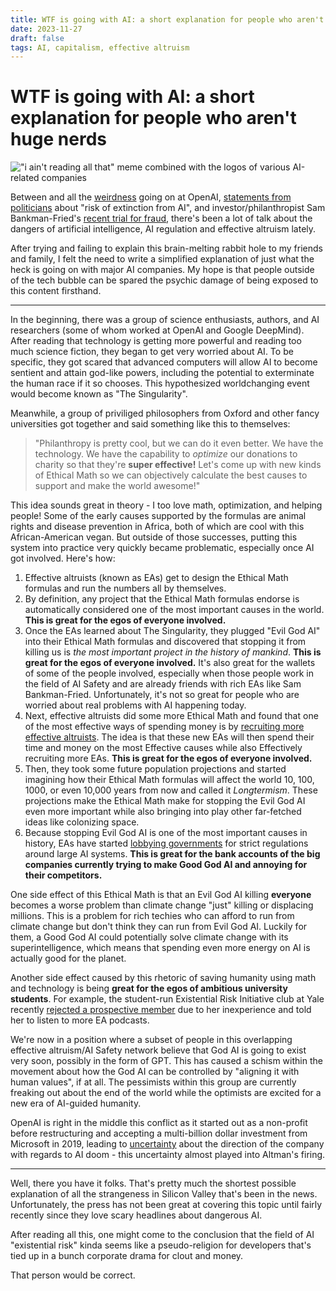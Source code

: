 ```yaml
---
title: WTF is going with AI: a short explanation for people who aren't huge nerds
date: 2023-11-27
draft: false
tags: AI, capitalism, effective altruism
---
```

# WTF is going with AI: a short explanation for people who aren't huge nerds

!["i ain't reading all that" meme combined with the logos of various AI-related companies](images/ai-tldr/ai-tldr.jpg)

Between and all the [weirdness](https://www.reuters.com/technology/sam-altman-return-openai-ceo-2023-11-22/) going on at OpenAI, [statements from politicians](https://www.gov.uk/government/speeches/prime-ministers-speech-on-ai-26-october-2023) about "risk of extinction from AI", and investor/philanthropist Sam Bankman-Fried's [recent trial for fraud](https://www.wired.com/story/sbf-trial-sam-bankman-fried-ftx-testimony/), there's been a lot of talk about the dangers of artificial intelligence, AI regulation and effective altruism lately. 

After trying and failing to explain this brain-melting rabbit hole to my friends and family, I felt the need to write a simplified explanation of just what the heck is going on with major AI companies. My hope is that people outside of the tech bubble can be spared the psychic damage of being exposed to this content firsthand.

---

In the beginning, there was a group of science enthusiasts, authors, and AI researchers (some of whom worked at OpenAI and Google DeepMind). After reading that technology is getting more powerful and reading too much science fiction, they began to get very worried about AI. To be specific, they got scared that advanced computers will allow AI to become sentient and attain god-like powers, including the potential to exterminate the human race if it so chooses. This hypothesized worldchanging event would become known as "The Singularity".

Meanwhile, a group of priviliged philosophers from Oxford and other fancy universities got together and said something like this to themselves:

> "Philanthropy is pretty cool, but we can do it even better. We have the technology. We have the capability to _optimize_ our donations to charity so that they're **super effective!** Let's come up with new kinds of Ethical Math so we can objectively calculate the best causes to support and make the world awesome!" 

This idea sounds great in theory - I too love math, optimization, and helping people! Some of the early causes supported by the formulas are animal rights and disease prevention in Africa, both of which are cool with this African-American vegan. But outside of those successes, putting this system into practice very quickly became problematic, especially once AI got involved. Here's how:

1. Effective altruists (known as EAs) get to design the Ethical Math formulas and run the numbers all by themselves.
2. By definition, any project that the Ethical Math formulas endorse is automatically considered one of the most important causes in the world. **This is great for the egos of everyone involved.**
3. Once the EAs learned about The Singularity, they plugged "Evil God AI" into their Ethical Math formulas and discovered that stopping it from killing us is _the most important project in the history of mankind_. **This is great for the egos of everyone involved.** It's also great for the wallets of some of the people involved, especially when those people work in the field of AI Safety and are already friends with rich EAs like Sam Bankman-Fried. Unfortunately, it's not so great for people who are worried about real problems with AI happening today.
4. Next, effective altruists did some more Ethical Math and found that one of the most effective ways of spending money is by [recruiting more effective altruists](https://www.openphilanthropy.org/focus/ea-global-health-and-wellbeing/). The idea is that these new EAs will then spend their time and money on the most Effective causes while also Effectively recruiting more EAs. **This is great for the egos of everyone involved.**
5. Then, they took some future population projections and started imagining how their Ethical Math formulas will affect the world 10, 100, 1000, or even 10,000 years from now  and called it _Longtermism_. These projections make the Ethical Math make for stopping the Evil God AI even more important while also bringing into play other far-fetched ideas like colonizing space.
6. Because stopping Evil God AI is one of the most important causes in history, EAs have started [lobbying governments](https://www.politico.com/news/2023/10/13/open-philanthropy-funding-ai-policy-00121362) for strict regulations around large AI systems. **This is great for the bank accounts of the big companies currently trying to make Good God AI and annoying for their competitors.**

One side effect of this Ethical Math is that an Evil God AI killing **everyone** becomes a worse problem than climate change "just" killing or displacing millions. This is a problem for rich techies who can afford to run from climate change but don't think they can run from Evil God AI. Luckily for them, a Good God AI could potentially solve climate change with its superintelligence, which means that spending even more energy on AI is actually good for the planet. 

Another side effect caused by this rhetoric of saving humanity using math and technology is being **great for the egos of ambitious university students**. For example, the student-run Existential Risk Initiative club at Yale recently [rejected a prospective member](https://www.theatlantic.com/ideas/archive/2023/09/yale-college-undergrad-clubs-competitive/675219/) due to her inexperience and told her to listen to more EA podcasts.

We're now in a position where a subset of people in this overlapping effective altruism/AI Safety network believe that God AI is going to exist very soon, possibly in the form of GPT. This has caused a schism within the movement about how the God AI can be controlled by "aligning it with human values", if at all. The pessimists within this group are currently freaking out about the end of the world while the optimists are excited for a new era of AI-guided humanity.

OpenAI is right in the middle this conflict as it started out as a non-profit before restructuring and accepting a multi-billion dollar investment from Microsoft in 2019, leading to [uncertainty](https://venturebeat.com/ai/as-anthropic-seeks-billions-to-take-on-openai-industrial-capture-is-nigh-or-is-it/) about the direction of the company with regards to AI doom - this uncertainty almost played into Altman's firing.

---

Well, there you have it folks. That's pretty much the shortest possible explanation of all the strangeness in Silicon Valley that's been in the news. Unfortunately, the press has not been great at covering this topic until fairly recently since they love scary headlines about dangerous AI.

After reading all this, one might come to the conclusion that the field of AI "existential risk" kinda seems like a pseudo-religion for developers that's tied up in a bunch corporate drama for clout and money. 

That person would be correct.